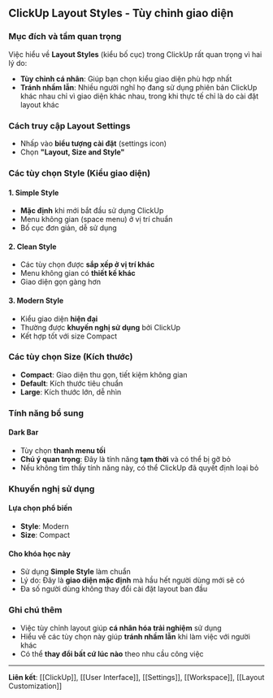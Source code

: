 ## ClickUp Layout Styles - Tùy chỉnh giao diện

### Mục đích và tầm quan trọng

Việc hiểu về **Layout Styles** (kiểu bố cục) trong ClickUp rất quan trọng vì hai lý do:

- **Tùy chỉnh cá nhân**: Giúp bạn chọn kiểu giao diện phù hợp nhất
- **Tránh nhầm lẫn**: Nhiều người nghĩ họ đang sử dụng phiên bản ClickUp khác nhau chỉ vì giao diện khác nhau, trong khi thực tế chỉ là do cài đặt layout khác


### Cách truy cập Layout Settings

- Nhấp vào **biểu tượng cài đặt** (settings icon)
- Chọn **"Layout, Size and Style"**


### Các tùy chọn Style (Kiểu giao diện)

#### 1. Simple Style

- **Mặc định** khi mới bắt đầu sử dụng ClickUp
- Menu không gian (space menu) ở vị trí chuẩn
- Bố cục đơn giản, dễ sử dụng


#### 2. Clean Style

- Các tùy chọn được **sắp xếp ở vị trí khác**
- Menu không gian có **thiết kế khác**
- Giao diện gọn gàng hơn


#### 3. Modern Style

- Kiểu giao diện **hiện đại**
- Thường được **khuyến nghị sử dụng** bởi ClickUp
- Kết hợp tốt với size Compact


### Các tùy chọn Size (Kích thước)

- **Compact**: Giao diện thu gọn, tiết kiệm không gian
- **Default**: Kích thước tiêu chuẩn
- **Large**: Kích thước lớn, dễ nhìn


### Tính năng bổ sung

#### Dark Bar

- Tùy chọn **thanh menu tối**
- **Chú ý quan trọng**: Đây là tính năng **tạm thời** và có thể bị gỡ bỏ
- Nếu không tìm thấy tính năng này, có thể ClickUp đã quyết định loại bỏ


### Khuyến nghị sử dụng

#### Lựa chọn phổ biến

- **Style**: Modern
- **Size**: Compact


#### Cho khóa học này

- Sử dụng **Simple Style** làm chuẩn
- Lý do: Đây là **giao diện mặc định** mà hầu hết người dùng mới sẽ có
- Đa số người dùng không thay đổi cài đặt layout ban đầu


### Ghi chú thêm

- Việc tùy chỉnh layout giúp **cá nhân hóa trải nghiệm** sử dụng
- Hiểu về các tùy chọn này giúp **tránh nhầm lẫn** khi làm việc với người khác
- Có thể **thay đổi bất cứ lúc nào** theo nhu cầu công việc

***

**Liên kết**: [[ClickUp]], [[User Interface]], [[Settings]], [[Workspace]], [[Layout Customization]]

